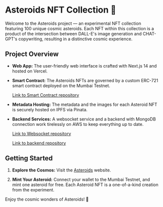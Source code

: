 # Asteroids NFT Collection 🌠

Welcome to the Asteroids project — an experimental NFT collection featuring 100 unique cosmic asteroids. Each NFT within this collection is a product of the intersection between DALL-E's image generation and CHAT-GPT's copywriting, resulting in a distinctive cosmic experience.

## Project Overview

- **Web App:** The user-friendly web interface is crafted with Next.js 14 and hosted on Vercel.

- **Smart Contract:** The Asteroids NFTs are governed by a custom ERC-721 smart contract deployed on the Mumbai Testnet.

  [Link to Smart Contract repository](https://github.com/gabormeresz/asteroids-smart-contract/)

- **Metadata Hosting:** The metadata and the images for each Asteroid NFT is securely hosted on IPFS via Pinata.

- **Backend Services:** A websocket service and a backend with MongoDB connection work tirelessly on AWS to keep everything up to date.

  [Link to Websocket repository](https://github.com/gabormeresz/asteroids-websocket)

  [Link to backend repository](https://github.com/gabormeresz/asteroids-backend)

## Getting Started

1. **Explore the Cosmos:** Visit the [Asteroids](https://asteroids-nft.vercel.app/) website.

2. **Mint Your Asteroid:** Connect your wallet to the Mumbai Testnet, and mint one asteroid for free. Each Asteroid NFT is a one-of-a-kind creation from the experiment.

Enjoy the cosmic wonders of Asteroids! 🚀
